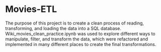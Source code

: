 # Movies-ETL

The purpose of this project is to create a clean process of reading, transforming, and loading the data into a SQL database. Wiki_movies_clean_practice.ipynb was used to explore different ways to manipulate, filter, and transform the data, which were refactored and implemented in many different places to create the final transformations.
